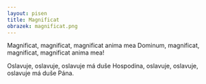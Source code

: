 ```yaml
---
layout: pisen
title: Magnificat
obrazek: magnificat.png
---
```


Magnificat, magnificat, magnificat anima mea Dominum, 
magnificat, magnificat, magnificat anima mea!

Oslavuje, oslavuje, oslavuje má duše Hospodina,
oslavuje, oslavuje, oslavuje má duše Pána.
